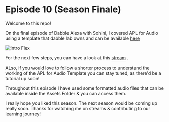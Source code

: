 # Episode 10 (Season Finale)

Welcome to this repo! 

On the final episode of Dabble Alexa with Sohini, I covered APL for Audio using a template that dabble lab owns and can be available [here](https://github.com/dabblelab/alexa-apl-for-audio-template)
 
![Intro Flex](https://github.com/dabblelab/dabble-alexa-with-sohini/blob/main/Season%201/E10-alexa-apl-for-audio/Assets/APLA.png)

For the next few steps, you can have a look at this [stream](https://youtu.be/84biWBPo6W8) . 

ALso, if you would love to follow a shorter process to understand the working of the APL for Audio Template you can stay tuned, as there'd be a tutorial up soon!

Throughout this episode I have used some formatted audio files that can be available inside the Assets Folder & you can access them.

I really hope you liked this season. The next season would be coming up really soon. Thanks for watching me on streams & contributing to our learning journey! 
